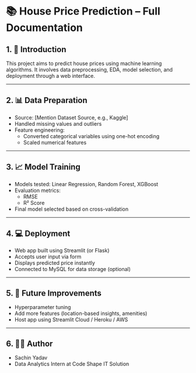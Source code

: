 # 📚 House Price Prediction – Full Documentation

## 1. 🧾 Introduction
This project aims to predict house prices using machine learning algorithms. It involves data preprocessing, EDA, model selection, and deployment through a web interface.

---

## 2. 📊 Data Preparation
- Source: [Mention Dataset Source, e.g., Kaggle]
- Handled missing values and outliers
- Feature engineering:
  - Converted categorical variables using one-hot encoding
  - Scaled numerical features

---

## 3. 📈 Model Training
- Models tested: Linear Regression, Random Forest, XGBoost
- Evaluation metrics:
  - RMSE
  - R² Score
- Final model selected based on cross-validation

---

## 4. 💻 Deployment
- Web app built using Streamlit (or Flask)
- Accepts user input via form
- Displays predicted price instantly
- Connected to MySQL for data storage (optional)

---

## 5. 📎 Future Improvements
- Hyperparameter tuning
- Add more features (location-based insights, amenities)
- Host app using Streamlit Cloud / Heroku / AWS

---

## 6. 👨‍💻 Author
- Sachin Yadav
- Data Analytics Intern at Code Shape IT Solution
